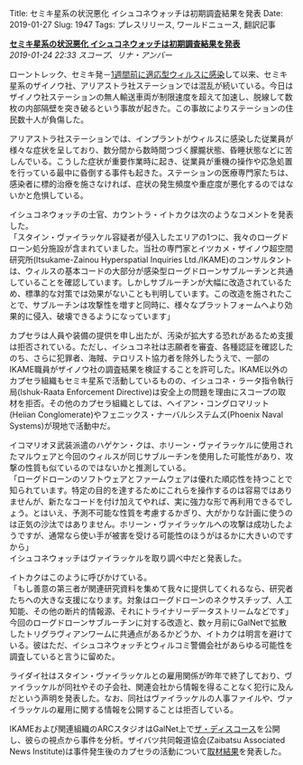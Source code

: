 Title: セミキ星系の状況悪化 イシュコネウォッチは初期調査結果を発表
Date: 2019-01-27
Slug: 1947
Tags: プレスリリース, ワールドニュース, 翻訳記事

<p class="lead"><strong><a href="https://community.eveonline.com/news/news-channels/world-news/semiki-situation-deteriorates-ishukone-watch-releases-initial-findings/">セミキ星系の状況悪化 イシュコネウォッチは初期調査結果を発表</a></strong><br/>
<em>2019-01-24 22:33 スコープ、リナ・アンバー</em></p>
<p>ローントレック、セミキ発－<a href="https://community.eveonline.com/news/news-channels/world-news/semiki-zainou-biohazard-containment-compromised/">1週間前に適応型ウィルスに感染</a>して以来、セミキ星系のザイノウ社、アリアストラ社ステーションでは混乱が続いている。今日はザイノウ社ステーションの無人輸送車両が制限速度を超えて加速し、脱線して数枚の内部隔壁を突き破るという事故が起きた。この事故によりステーションの住民数十人が負傷した。</p>
<p>アリアストラ社ステーションでは、インプラントがウィルスに感染した従業員が様々な症状を呈しており、数分間から数時間つづく朦朧状態、昏睡状態などに苦しんでいる。こうした症状が重要作業時に起き、従業員が重機の操作や応急処置を行っている最中に昏倒する事件も起きた。ステーションの医療専門家たちは、感染者に標的治療を施さなければ、症状の発生頻度や重症度が悪化するのではないかと危惧している。</p>
<p>イシュコネウォッチの士官、カウントラ・イトカクは次のようなコメントを発表した。<br/>
「スタイン・ヴァイラッケル容疑者が侵入したエリアの1つに、我々のローグドローン処分施設が含まれていました。当社の専門家とイツカメ・ザイノウ超空間研究所(Itsukame-Zainou Hyperspatial Inquiries Ltd./IKAME)のコンサルタントは、ウィルスの基本コードの大部分が感染型ローグドローンサブルーチンと共通していることを確認しています。しかしサブルーチンが大幅に改造されているため、標準的な対策では効果がないことも判明しています。この改造を施されたことで、サブルーチンは攻撃性を増すと同時に、様々なプラットフォームへより効果的に侵入、破壊できるようになっています」</p>
<p>カプセラは人員や装備の提供を申し出たが、汚染が拡大する恐れがあるため支援は拒否されている。ただし、イシュコネ社は志願者を審査、各種認証を確認したのち、さらに犯罪者、海賊、テロリスト協力者を除外したうえで、一部のIKAME職員がザイノウ社の調査結果を検証することを許可した。IKAME以外のカプセラ組織もセミキ星系で活動しているものの、イシュコネ・ラータ指令執行局(Ishuk-Raata Enforcement Directive)は安全上の問題を理由にスコープの取材を拒否。その他のカプセラ組織としては、ヘイアン・コングロマリット(Heiian Conglomerate)やフェニックス・ナーバルシステムズ(Phoenix Naval Systems)が現地で活動中だ。</p>
<p>イコマリオヌ武装派遣のハゲケン・クは、ホリーン・ヴァイラッケルに使用されたマルウェアと今回のウィルスが同じサブルーチンを使用した可能性があり、攻撃の性質も似ているのではないかと推測している。<br/>
「ローグドローンのソフトウェアとファームウェアは優れた順応性を持つことで知られています。特定の目的を達するためにこれらを操作するのは容易ではありませんが、新たなコードを付け加えてやれば、実に強力な形で再利用できるでしょう。とはいえ、予測不可能な性質を考慮するかぎり、大がかりな計画に使うのは正気の沙汰ではありません。ホリーン・ヴァイラッケルへの攻撃は成功したようですが、通常なら使い手が被害を受ける可能性のほうがはるかに大きいのですから」<br/>
イシュコネウォッチはヴァイラッケルを取り調べ中だと発表した。</p>
<p>イトカクはこのように呼びかけている。<br/>
「もし善意の第三者が関連研究資料を集めて我々に提供してくれるなら、研究者たちへの大きな支援になります。対象はローグドローンのネクサスチップ、人工知能、その他の断片的情報源、それにトライナリーデータストリームなどです」<br/>
今回のローグドローンサブルーチンに対する改造と、数ヶ月前にGalNetで拡散したトリグラヴィアンワームに共通点があるかどうか、イトカクは明言を避けている。彼はただ、イシュコネウォッチとウィルコミ警備会社があらゆる可能性を調査していると言うに留めた。</p>
<p>ライダイ社はスタイン・ヴァイラッケルとの雇用関係が昨年で終了しており、ヴァイラッケルが同社やその子会社、関連会社から情報を得ることなく犯行に及んだという声明を発表した。なお、同社はヴァイラッケルの人事ファイルや、ヴァイラッケルの雇用に関する情報を公開することは拒否している。</p>
<p>IKAMEおよび関連組織のARCスタジオはGalNet上で<a href="https://www.youtube.com/watch?v=AHWVuuW0aeY">ザ・ディスコース</a>を公開し、彼らの視点から事件を分析。ザイバツ共同報道協会(Zaibatsu Associated News Institute)は事件発生後のカプセラの活動について<a href="https://forums.eveonline.com/t/razsu-zaibatsu-associated-news-institute-hub/76898/53">取材結果</a>を発表した。</p>

